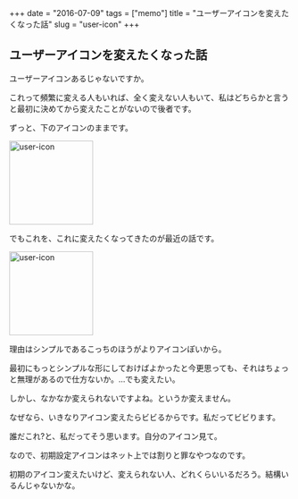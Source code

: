 +++
date = "2016-07-09"
tags =  ["memo"]
title = "ユーザーアイコンを変えたくなった話"
slug = "user-icon"
+++

## ユーザーアイコンを変えたくなった話

ユーザーアイコンあるじゃないですか。

これって頻繁に変える人もいれば、全く変えない人もいて、私はどちらかと言うと最初に決めてから変えたことがないので後者です。

ずっと、下のアイコンのままです。

<img src='https://raw.githubusercontent.com/syui/img/master/old/phoenix/phoenix_world.png' alt='user-icon' width='150' heigh='150'>

でもこれを、これに変えたくなってきたのが最近の話です。

<img src='https://raw.githubusercontent.com/syui/img/master/old/phoenix/phoenix-logo.png' alt='user-icon' width='150' heigh='150'>

理由はシンプルであるこっちのほうがよりアイコンぽいから。

最初にもっとシンプルな形にしておけばよかったと今更思っても、それはちょっと無理があるので仕方ないか。...でも変えたい。

しかし、なかなか変えられないですよね。というか変えません。

なぜなら、いきなりアイコン変えたらビビるからです。私だってビビります。

誰だこれ?と、私だってそう思います。自分のアイコン見て。

なので、初期設定アイコンはネット上では割りと罪なやつなのです。

初期のアイコン変えたいけど、変えられない人、どれくらいいるだろう。結構いるんじゃないかな。
	
